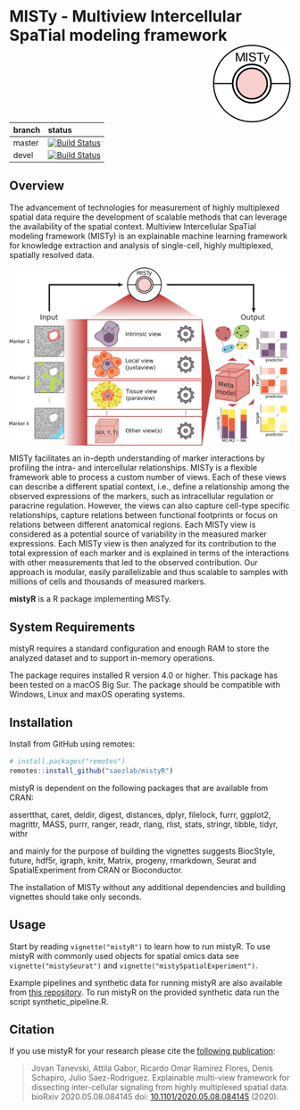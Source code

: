# MISTy - **M**ultiview **I**ntercellular **S**pa**T**ial modeling framework <img src="man/figures/logo.png" align="right" height="139">

<!-- badges: start -->

| branch | status                                                       |
| :----- | :----------------------------------------------------------- |
| master | [![Build Status](https://travis-ci.org/saezlab/mistyR.svg?branch=master)](https://travis-ci.org/saezlab/mistyR) |
| devel  | [![Build Status](https://travis-ci.org/saezlab/mistyR.svg?branch=devel)](https://travis-ci.org/saezlab/mistyR) |

<!-- badges: end -->

## Overview

The advancement of technologies for measurement of highly multiplexed spatial data require the development of scalable methods that can leverage the availability of the spatial context. Multiview Intercellular SpaTial modeling framework (MISTy) is an explainable machine learning framework for knowledge extraction and analysis of single-cell, highly multiplexed, spatially resolved data.

<img src="man/figures/graphical_abstract.png" align="center" width="800">

MISTy facilitates an in-depth understanding of marker interactions by profiling the intra- and intercellular relationships. MISTy is a flexible framework able to process a custom number of views. Each of these views can describe a different spatial context, i.e., define a relationship among the observed expressions of the markers, such as intracellular regulation or paracrine regulation. However, the views can also capture cell-type specific relationships, capture relations between functional footprints or focus on relations between different anatomical regions. Each MISTy view is considered as a potential source of variability in the measured marker expressions. Each MISTy view is then analyzed for its contribution to the total expression of each marker and is explained in terms of the interactions with other measurements that led to the observed contribution. Our approach is modular, easily parallelizable and thus scalable to samples with millions of cells and thousands of measured markers.

**mistyR** is a R package implementing MISTy.


## System Requirements

mistyR requires a standard configuration and enough RAM to store the analyzed dataset and to support in-memory operations.

The package requires installed R version 4.0 or higher. This package has been tested on a macOS Big Sur. The package should be compatible with Windows, Linux and maxOS operating systems.


## Installation

Install from GitHub using remotes:

```r
# install.packages("remotes")
remotes::install_github("saezlab/mistyR")

```

mistyR is dependent on the following packages that are available from CRAN:

assertthat,
caret,
deldir,
digest,
distances,
dplyr,
filelock,
furrr,
ggplot2,
magrittr,
MASS,
purrr,
ranger,
readr,
rlang,
rlist,
stats,
stringr,
tibble,
tidyr,
withr

and mainly for the purpose of building the vignettes suggests BiocStyle, future, hdf5r, igraph, knitr, Matrix, progeny, rmarkdown, Seurat and SpatialExperiment from CRAN or Bioconductor.

The installation of MISTy without any additional dependencies and building vignettes should take only seconds.

## Usage

Start by reading `vignette("mistyR")` to learn how to run mistyR. To use mistyR with commonly used objects for spatial omics data see `vignette("mistySeurat")` and `vignette("mistySpatialExperiment")`.

Example pipelines and synthetic data for running mistyR are also available from [this repository](https://github.com/saezlab/misty_pipelines/). To run mistyR on the provided synthetic data run the script synthetic_pipeline.R.

## Citation
If you use mistyR for your research please cite the [following publication](https://doi.org/10.1101/2020.05.08.084145): 

> Jovan Tanevski, Attila Gabor, Ricardo Omar Ramirez Flores, Denis Schapiro, Julio Saez-Rodriguez. Explainable multi-view framework for dissecting inter-cellular signaling from highly multiplexed spatial data. bioRxiv 2020.05.08.084145 doi: [10.1101/2020.05.08.084145](https://doi.org/10.1101/2020.05.08.084145) (2020).
